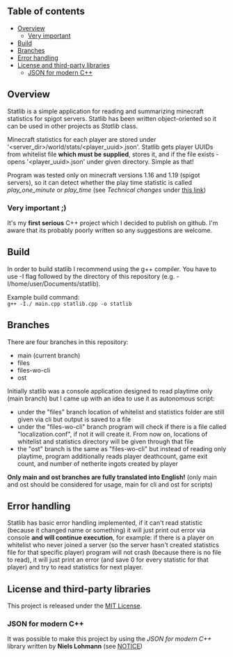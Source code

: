 ## Table of contents
- [Overview](#overview)
  - [Very important](#very-important-)
- [Build](#build)
- [Branches](#branches)
- [Error handling](#error-handling)
- [License and third-party libraries](#license-and-third-party-libraries)
  - [JSON for modern C++](#JSON-for-modern-c)
## Overview
Statlib is a simple application for reading and summarizing minecraft statistics for spigot servers. Statlib has been written object-oriented so it can be used in other projects as _Statlib_ class.

Minecraft statistics for each player are stored under '<server_dir>/world/stats/<player_uuid>.json'.
Statlib gets player UUIDs from whitelist file **which must be supplied**, stores it, and if the file exists - opens '<player_uuid>.json' under given directory.
Simple as that!

Program was tested only on minecraft versions 1.16 and 1.19 (spigot servers), so it can detect whether the play time statistic is called _play_one_minute_ or _play_time_ (see _Technical changes_ under [this link](https://www.minecraft.net/en-us/article/minecraft-snapshot-21w16a))

### Very important ;)  
It's my **first serious** C++ project which I decided to publish on github. I'm aware that its probably poorly written so any suggestions are welcome.
## Build
In order to build statlib I recommend using the g++ compiler. You have to use -I flag followed by the directory of this repository (e.g. -I/home/user/Documents/statlib).

Example build command:  
```g++ -I./ main.cpp statlib.cpp -o statlib```
## Branches
There are four branches in this repository:
- main (current branch)
- files
- files-wo-cli
- ost

Initially statlib was a console application designed to read playtime only (main branch) but I came up with an idea to use it as autonomous script:  
- under the "files" branch location of whitelist and statistics folder are still given via cli but output is saved to a file
- under the "files-wo-cli" branch program will check if there is a file called "localization.conf", if not it will create it. From now on, locations of whitelist and statistics directory will be given through that file
- the "ost" branch is the same as "files-wo-cli" but instead of reading only playtime, program additionally reads player deathcount, game exit count, and number of netherite ingots created by player

**Only main and ost branches are fully translated into English!** (only main and ost should be considered for usage, main for cli and ost for scripts)
## Error handling
Statlib has basic error handling implemented, if it can't read statistic (because it changed name or something) it will just print out error via console **and will continue execution**, for example: if there is a player on whitelist who never joined a server (so the server hasn't created statistics file for that specific player) program will not crash (because there is no file to read), it will just print an error (and save 0 for every statistic for that player) and try to read statistics for next player.
## License and third-party libraries
This project is released under the [MIT License](https://github.com/Wrongcosine3024/statlib/blob/main/LICENSE).
### JSON for modern C++
It was possible to make this project by using the _JSON for modern C++_ library written by **Niels Lohmann** (see [NOTICE](https://github.com/Wrongcosine3024/statlib/blob/main/NOTICE))

